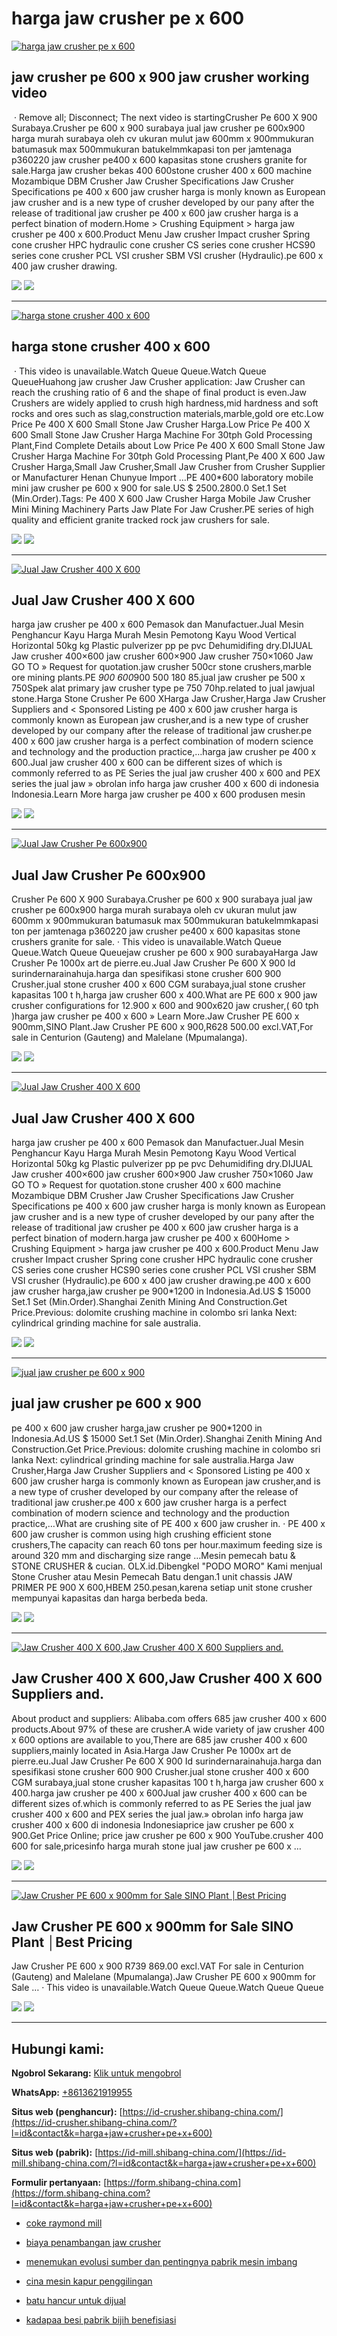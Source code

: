 # harga jaw crusher pe x 600

<a href="https://swt.shibang-china.com/?l=id&img&k=harga+jaw+crusher+pe+x+600" target="_blank">![harga jaw crusher pe x 600](http://static.shibang-china.com/all-800x300/881.jpg)</a>

## jaw crusher pe 600 x 900 jaw crusher working video
&nbsp;&#0183;&#32;Remove all; Disconnect; The next video is startingCrusher Pe 600 X 900 Surabaya.Crusher pe 600 x 900 surabaya jual jaw crusher pe 600x900 harga murah surabaya oleh cv ukuran mulut jaw 600mm x 900mmukuran batumasuk max 500mmukuran batukelmmkapasi ton per jamtenaga p360220 jaw crusher pe400 x 600 kapasitas stone crushers granite for sale.Harga jaw crusher bekas 400 600stone crusher 400 x 600 machine Mozambique DBM Crusher Jaw Crusher Specifications Jaw Crusher Specifications pe 400 x 600 jaw crusher harga is monly known as European jaw crusher and is a new type of crusher developed by our pany after the release of traditional jaw crusher pe 400 x 600 jaw crusher harga is a perfect bination of modern.Home &gt; Crushing Equipment &gt; harga jaw crusher pe 400 x 600.Product Menu Jaw crusher Impact crusher Spring cone crusher HPC hydraulic cone crusher CS series cone crusher HCS90 series cone crusher PCL VSI crusher SBM VSI crusher (Hydraulic).pe 600 x 400 jaw crusher drawing.


<a href="https://whatsapp.shibangsoft.com/WhatsApp.php" target="_blank" title="WhatsApp">![](http://static.shibang-china.com/icon/whatsapp.png)</a> <a href="https://swt.shibang-china.com/?l=id&icon&k=harga+jaw+crusher+pe+x+600" target="_blank">![](http://static.shibang-china.com/icon/chat-id.png)</a>

---

<a href="https://swt.shibang-china.com/?l=id&img&k=harga+jaw+crusher+pe+x+600" target="_blank">![harga stone crusher 400 x 600](http://static.shibang-china.com/all-800x300/1221.jpg)</a>

## harga stone crusher 400 x 600
&nbsp;&#0183;&#32;This video is unavailable.Watch Queue Queue.Watch Queue QueueHuahong jaw crusher Jaw Crusher application: Jaw Crusher can reach the crushing ratio of 6 and the shape of final product is even.Jaw Crushers are widely applied to crush high hardness,mid hardness and soft rocks and ores such as slag,construction materials,marble,gold ore etc.Low Price Pe 400 X 600 Small Stone Jaw Crusher Harga.Low Price Pe 400 X 600 Small Stone Jaw Crusher Harga Machine For 30tph Gold Processing Plant,Find Complete Details about Low Price Pe 400 X 600 Small Stone Jaw Crusher Harga Machine For 30tph Gold Processing Plant,Pe 400 X 600 Jaw Crusher Harga,Small Jaw Crusher,Small Jaw Crusher from Crusher Supplier or Manufacturer Henan Chunyue Import …PE 400*600 laboratory mobile mini jaw crusher pe 600 x 900 for sale.US $ 2500.2800.0 Set.1 Set (Min.Order).Tags: Pe 400 X 600 Jaw Crusher Harga Mobile Jaw Crusher Mini Mining Machinery Parts Jaw Plate For Jaw Crusher.PE series of high quality and efficient granite tracked rock jaw crushers for sale.


<a href="https://whatsapp.shibangsoft.com/WhatsApp.php" target="_blank" title="WhatsApp">![](http://static.shibang-china.com/icon/whatsapp.png)</a> <a href="https://swt.shibang-china.com/?l=id&icon&k=harga+jaw+crusher+pe+x+600" target="_blank">![](http://static.shibang-china.com/icon/chat-id.png)</a>

---

<a href="https://swt.shibang-china.com/?l=id&img&k=harga+jaw+crusher+pe+x+600" target="_blank">![Jual Jaw Crusher 400 X 600](http://static.shibang-china.com/all-800x300/325.jpg)</a>

## Jual Jaw Crusher 400 X 600
harga jaw crusher pe 400 x 600 Pemasok dan Manufactuer.Jual Mesin Penghancur Kayu Harga Murah Mesin Pemotong Kayu Wood Vertical Horizontal 50kg kg Plastic pulverizer pp pe pvc Dehumidifing dry.DIJUAL Jaw crusher 400&#215;600 jaw crusher 600&#215;900 Jaw crusher 750&#215;1060 Jaw GO TO &#187; Request for quotation.jaw crusher 500cr stone crushers,marble ore mining plants.PE *900 600*900 500 180 85.jual jaw crusher pe 500 x 750Spek alat primary jaw crusher type pe 750 70hp.related to jual jawjual stone.Harga Stone Crusher Pe 600 XHarga Jaw Crusher,Harga Jaw Crusher Suppliers and &lt; Sponsored Listing pe 400 x 600 jaw crusher harga is commonly known as European jaw crusher,and is a new type of crusher developed by our company after the release of traditional jaw crusher.pe 400 x 600 jaw crusher harga is a perfect combination of modern science and technology and the production practice,…harga jaw crusher pe 400 x 600.Jual jaw crusher 400 x 600 can be different sizes of which is commonly referred to as PE Series the jual jaw crusher 400 x 600 and PEX series the jual jaw &#187; obrolan info harga jaw crusher 400 x 600 di indonesia Indonesia.Learn More harga jaw crusher pe 400 x 600 produsen mesin


<a href="https://whatsapp.shibangsoft.com/WhatsApp.php" target="_blank" title="WhatsApp">![](http://static.shibang-china.com/icon/whatsapp.png)</a> <a href="https://swt.shibang-china.com/?l=id&icon&k=harga+jaw+crusher+pe+x+600" target="_blank">![](http://static.shibang-china.com/icon/chat-id.png)</a>

---

<a href="https://swt.shibang-china.com/?l=id&img&k=harga+jaw+crusher+pe+x+600" target="_blank">![Jual Jaw Crusher Pe 600x900](http://static.shibang-china.com/all-800x300/286.jpg)</a>

## Jual Jaw Crusher Pe 600x900
Crusher Pe 600 X 900 Surabaya.Crusher pe 600 x 900 surabaya jual jaw crusher pe 600x900 harga murah surabaya oleh cv ukuran mulut jaw 600mm x 900mmukuran batumasuk max 500mmukuran batukelmmkapasi ton per jamtenaga p360220 jaw crusher pe400 x 600 kapasitas stone crushers granite for sale.&nbsp;&#0183;&#32;This video is unavailable.Watch Queue Queue.Watch Queue Queuejaw crusher pe 600 x 900 surabayaHarga Jaw Crusher Pe 1000x art de pierre.eu.Jual Jaw Crusher Pe 600 X 900 Id surindernarainahuja.harga dan spesifikasi stone crusher 600 900 Crusher.jual stone crusher 400 x 600 CGM surabaya,jual stone crusher kapasitas 100 t h,harga jaw crusher 600 x 400.What are PE 600 x 900 jaw crusher configurations for 12.900 x 600 and 900x620 jaw crusher,( 60 tph )harga jaw crusher pe 400 x 600 &#187; Learn More.Jaw Crusher PE 600 x 900mm,SINO Plant.Jaw Crusher PE 600 x 900,R628 500.00 excl.VAT,For sale in Centurion (Gauteng) and Malelane (Mpumalanga).


<a href="https://whatsapp.shibangsoft.com/WhatsApp.php" target="_blank" title="WhatsApp">![](http://static.shibang-china.com/icon/whatsapp.png)</a> <a href="https://swt.shibang-china.com/?l=id&icon&k=harga+jaw+crusher+pe+x+600" target="_blank">![](http://static.shibang-china.com/icon/chat-id.png)</a>

---

<a href="https://swt.shibang-china.com/?l=id&img&k=harga+jaw+crusher+pe+x+600" target="_blank">![Jual Jaw Crusher 400 X 600](http://static.shibang-china.com/all-800x300/1437.jpg)</a>

## Jual Jaw Crusher 400 X 600
harga jaw crusher pe 400 x 600 Pemasok dan Manufactuer.Jual Mesin Penghancur Kayu Harga Murah Mesin Pemotong Kayu Wood Vertical Horizontal 50kg kg Plastic pulverizer pp pe pvc Dehumidifing dry.DIJUAL Jaw crusher 400&#215;600 jaw crusher 600&#215;900 Jaw crusher 750&#215;1060 Jaw GO TO &#187; Request for quotation.stone crusher 400 x 600 machine Mozambique DBM Crusher Jaw Crusher Specifications Jaw Crusher Specifications pe 400 x 600 jaw crusher harga is monly known as European jaw crusher and is a new type of crusher developed by our pany after the release of traditional jaw crusher pe 400 x 600 jaw crusher harga is a perfect bination of modern.harga jaw crusher pe 400 x 600Home &gt; Crushing Equipment &gt; harga jaw crusher pe 400 x 600.Product Menu Jaw crusher Impact crusher Spring cone crusher HPC hydraulic cone crusher CS series cone crusher HCS90 series cone crusher PCL VSI crusher SBM VSI crusher (Hydraulic).pe 600 x 400 jaw crusher drawing.pe 400 x 600 jaw crusher harga,jaw crusher pe 900*1200 in Indonesia.Ad.US $ 15000 Set.1 Set (Min.Order).Shanghai Zenith Mining And Construction.Get Price.Previous: dolomite crushing machine in colombo sri lanka Next: cylindrical grinding machine for sale australia.


<a href="https://whatsapp.shibangsoft.com/WhatsApp.php" target="_blank" title="WhatsApp">![](http://static.shibang-china.com/icon/whatsapp.png)</a> <a href="https://swt.shibang-china.com/?l=id&icon&k=harga+jaw+crusher+pe+x+600" target="_blank">![](http://static.shibang-china.com/icon/chat-id.png)</a>

---

<a href="https://swt.shibang-china.com/?l=id&img&k=harga+jaw+crusher+pe+x+600" target="_blank">![jual jaw crusher pe 600 x 900](http://static.shibang-china.com/all-800x300/363.jpg)</a>

## jual jaw crusher pe 600 x 900
pe 400 x 600 jaw crusher harga,jaw crusher pe 900*1200 in Indonesia.Ad.US $ 15000 Set.1 Set (Min.Order).Shanghai Zenith Mining And Construction.Get Price.Previous: dolomite crushing machine in colombo sri lanka Next: cylindrical grinding machine for sale australia.Harga Jaw Crusher,Harga Jaw Crusher Suppliers and &lt; Sponsored Listing pe 400 x 600 jaw crusher harga is commonly known as European jaw crusher,and is a new type of crusher developed by our company after the release of traditional jaw crusher.pe 400 x 600 jaw crusher harga is a perfect combination of modern science and technology and the production practice,…What are crushing site of PE 400 x 600 jaw crusher in.&nbsp;&#0183;&#32;PE 400 x 600 jaw crusher is common using high crushing efficient stone crushers,The capacity can reach 60 tons per hour.maximum feeding size is around 320 mm and discharging size range …Mesin pemecah batu &amp; STONE CRUSHER &amp; cucian. OLX.id.Dibengkel &quot;PODO MORO&quot; Kami menjual Stone Crusher atau Mesin Pemecah Batu dengan.1 unit chassis JAW PRIMER PE 900 X 600,HBEM 250.pesan,karena setiap unit stone crusher mempunyai kapasitas dan harga berbeda beda.


<a href="https://whatsapp.shibangsoft.com/WhatsApp.php" target="_blank" title="WhatsApp">![](http://static.shibang-china.com/icon/whatsapp.png)</a> <a href="https://swt.shibang-china.com/?l=id&icon&k=harga+jaw+crusher+pe+x+600" target="_blank">![](http://static.shibang-china.com/icon/chat-id.png)</a>

---

<a href="https://swt.shibang-china.com/?l=id&img&k=harga+jaw+crusher+pe+x+600" target="_blank">![Jaw Crusher 400 X 600,Jaw Crusher 400 X 600 Suppliers and.](http://static.shibang-china.com/all-800x300/1206.jpg)</a>

## Jaw Crusher 400 X 600,Jaw Crusher 400 X 600 Suppliers and.
About product and suppliers: Alibaba.com offers 685 jaw crusher 400 x 600 products.About 97% of these are crusher.A wide variety of jaw crusher 400 x 600 options are available to you,There are 685 jaw crusher 400 x 600 suppliers,mainly located in Asia.Harga Jaw Crusher Pe 1000x art de pierre.eu.Jual Jaw Crusher Pe 600 X 900 Id surindernarainahuja.harga dan spesifikasi stone crusher 600 900 Crusher.jual stone crusher 400 x 600 CGM surabaya,jual stone crusher kapasitas 100 t h,harga jaw crusher 600 x 400.harga jaw crusher pe 400 x 600Jual jaw crusher 400 x 600 can be different sizes of.which is commonly referred to as PE Series the jual jaw crusher 400 x 600 and PEX series the jual jaw.&#187; obrolan info harga jaw crusher 400 x 600 di indonesia Indonesiaprice jaw crusher pe 600 x 900.Get Price Online; price jaw crusher pe 600 x 900 YouTube.crusher 400 600 for sale,pricesinfo harga murah stone jual jaw crusher pe 600 x …


<a href="https://whatsapp.shibangsoft.com/WhatsApp.php" target="_blank" title="WhatsApp">![](http://static.shibang-china.com/icon/whatsapp.png)</a> <a href="https://swt.shibang-china.com/?l=id&icon&k=harga+jaw+crusher+pe+x+600" target="_blank">![](http://static.shibang-china.com/icon/chat-id.png)</a>

---

<a href="https://swt.shibang-china.com/?l=id&img&k=harga+jaw+crusher+pe+x+600" target="_blank">![Jaw Crusher PE 600 x 900mm for Sale SINO Plant │Best Pricing](http://static.shibang-china.com/all-800x300/280.jpg)</a>

## Jaw Crusher PE 600 x 900mm for Sale SINO Plant │Best Pricing
Jaw Crusher PE 600 x 900 R739 869.00 excl.VAT For sale in Centurion (Gauteng) and Malelane (Mpumalanga).Jaw Crusher PE 600 x 900mm for Sale …&nbsp;&#0183;&#32;This video is unavailable.Watch Queue Queue.Watch Queue Queue

<a href="https://whatsapp.shibangsoft.com/WhatsApp.php" target="_blank" title="WhatsApp">![](http://static.shibang-china.com/icon/whatsapp.png)</a> <a href="https://swt.shibang-china.com/?l=id&icon&k=harga+jaw+crusher+pe+x+600" target="_blank">![](http://static.shibang-china.com/icon/chat-id.png)</a>

---
## Hubungi kami:

**Ngobrol Sekarang:** [Klik untuk mengobrol](https://swt.shibang-china.com?l=id&contact&k=harga+jaw+crusher+pe+x+600)

**WhatsApp:**  [+8613621919955](https://whatsapp.shibangsoft.com/WhatsApp.php)

**Situs web (penghancur):** [https://id-crusher.shibang-china.com/](https://id-crusher.shibang-china.com/?l=id&contact&k=harga+jaw+crusher+pe+x+600)

**Situs web (pabrik):** [https://id-mill.shibang-china.com/](https://id-mill.shibang-china.com/?l=id&contact&k=harga+jaw+crusher+pe+x+600)

**Formulir pertanyaan:** [https://form.shibang-china.com](https://form.shibang-china.com?l=id&contact&k=harga+jaw+crusher+pe+x+600)

* [coke raymond mill](../46/coke%20raymond%20mill.md)

* [biaya penambangan jaw crusher](../49/biaya%20penambangan%20jaw%20crusher.md)

* [menemukan evolusi sumber dan pentingnya pabrik mesin imbang](../42/menemukan%20evolusi%20sumber%20dan%20pentingnya%20pabrik%20mesin%20imbang.md)

* [cina mesin kapur penggilingan](../42/cina%20mesin%20kapur%20penggilingan.md)

* [batu hancur untuk dijual](../41/batu%20hancur%20untuk%20dijual.md)

* [kadapaa besi pabrik bijih benefisiasi](../45/kadapaa%20besi%20pabrik%20bijih%20benefisiasi.md)
